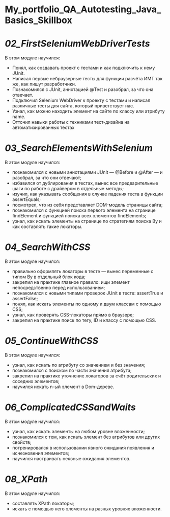 # My_portfolio_QA_Autotesting_Java_Basics_Skillbox

# *02_FirstSeleniumWebDriverTests*
В этом модуле научился:
- Понял, как создавать проект с тестами и как подключить к нему JUnit.
- Написал первые небраузерные тесты для функции расчёта ИМТ так же, как пишут разработчики.
- Познакомился с JUnit, аннотацией @Test и разобрал, за что она отвечает.
- Подключил Selenium WebDriver к проекту с тестами и написал различные тесты для сайта, который приветствует нас.
- Узнал, как можно находить элемент на сайте по классу или атрибуту name.
- Отточил навыки работы с техниками тест-дизайна на автоматизированных тестах

# *03_SearchElementsWithSelenium*
В этом модуле научился:
- познакомился с новыми аннотациями JUnit — @Before и @After — и разобрал, за что они отвечают;
- избавился от дублирования в тестах, вынес все предварительные шаги по работе с драйвером в отдельные методы;
- изучил, как указывать сообщения в случае падения теста в функции assertEquals;
- посмотрел, что из себя представляет DOM-модель страницы сайта;
- познакомился с функцией поиска первого элемента на странице findElement и функцией поиска всех элементов findElements;
- узнал, как искать элементы на странице по стратегиям поиска By и как составлять такие локаторы.

# *04_SearchWithCSS*
В этом модуле научился:
- правильно оформлять локаторы в тесте — вынес переменные с типом By в отдельный блок кода;
- закрепил на практике главное правило: ищи элемент непосредственно перед использованием;
- познакомился с новыми типами проверок JUnit в тесте: assertTrue и assertFalse;
- понял, как искать элементы по одному и двум классам с помощью CSS;
- узнал, как проверять CSS-локаторы прямо в браузере;
- закрепил на практике поиск по тегу, ID и классу с помощью CSS.

# *05_ContinueWithCSS* 
В этом модуле научился:
- узнал, как искать по атрибуту со значением и без значения;
- познакомился с поиском по части значения атрибута;
- закрепил на практике уточнение локаторов за счёт родительских и соседних элементов;
- научился искать n-ый элемент в Dom-дереве.

# *06_ComplicatedCSSandWaits*
В этом модуле научился:
- узнал, как искать элементы на любом уровне вложенности;
- познакомился с тем, как искать элемент без атрибутов или других свойств;
- потренировался в использовании явного ожидания появления и исчезновения элементов;
- научился настраивать неявные ожидания элементов.

# *08_XPath*
В этом модуле научился:
- составлять XPath локаторы;
- искать с помощью него элементы на разных уровнях вложенности.
